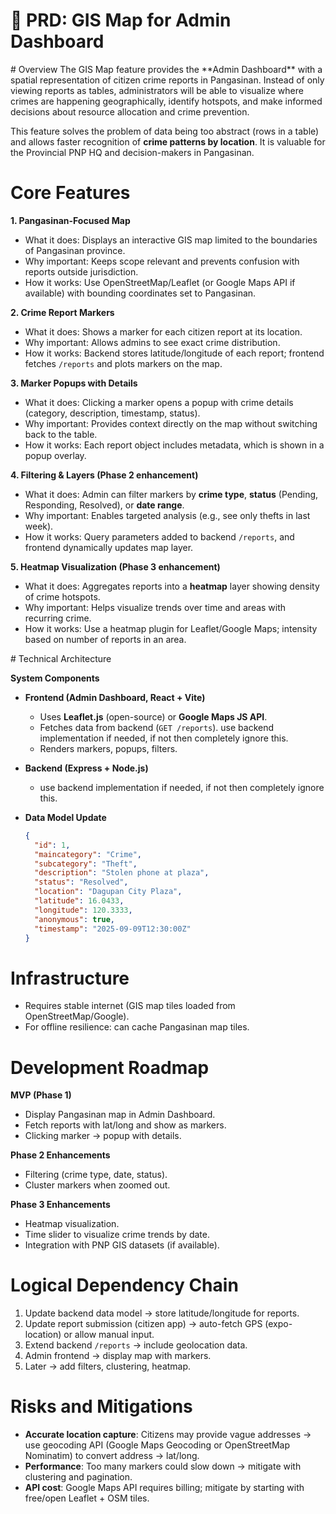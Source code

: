 # 📄 PRD: GIS Map for Admin Dashboard  

<context>  
# Overview  
The GIS Map feature provides the **Admin Dashboard** with a spatial representation of citizen crime reports in Pangasinan. Instead of only viewing reports as tables, administrators will be able to visualize where crimes are happening geographically, identify hotspots, and make informed decisions about resource allocation and crime prevention.  

This feature solves the problem of data being too abstract (rows in a table) and allows faster recognition of **crime patterns by location**. It is valuable for the Provincial PNP HQ and decision-makers in Pangasinan.  

# Core Features  
**1. Pangasinan-Focused Map**  
- What it does: Displays an interactive GIS map limited to the boundaries of Pangasinan province.  
- Why important: Keeps scope relevant and prevents confusion with reports outside jurisdiction.  
- How it works: Use OpenStreetMap/Leaflet (or Google Maps API if available) with bounding coordinates set to Pangasinan.  

**2. Crime Report Markers**  
- What it does: Shows a marker for each citizen report at its location.  
- Why important: Allows admins to see exact crime distribution.  
- How it works: Backend stores latitude/longitude of each report; frontend fetches `/reports` and plots markers on the map.  

**3. Marker Popups with Details**  
- What it does: Clicking a marker opens a popup with crime details (category, description, timestamp, status).  
- Why important: Provides context directly on the map without switching back to the table.  
- How it works: Each report object includes metadata, which is shown in a popup overlay.  

**4. Filtering & Layers (Phase 2 enhancement)**  
- What it does: Admin can filter markers by **crime type**, **status** (Pending, Responding, Resolved), or **date range**.  
- Why important: Enables targeted analysis (e.g., see only thefts in last week).  
- How it works: Query parameters added to backend `/reports`, and frontend dynamically updates map layer.  

**5. Heatmap Visualization (Phase 3 enhancement)**  
- What it does: Aggregates reports into a **heatmap** layer showing density of crime hotspots.  
- Why important: Helps visualize trends over time and areas with recurring crime.  
- How it works: Use a heatmap plugin for Leaflet/Google Maps; intensity based on number of reports in an area.  
</context>  

<PRD>  
# Technical Architecture  

**System Components**  
- **Frontend (Admin Dashboard, React + Vite)**  
  - Uses **Leaflet.js** (open-source) or **Google Maps JS API**.  
  - Fetches data from backend (`GET /reports`). use backend implementation if needed, if not then completely ignore this.
  - Renders markers, popups, filters.  

- **Backend (Express + Node.js)**  
  - use backend implementation if needed, if not then completely ignore this. 

- **Data Model Update**  
  ```json
  {
    "id": 1,
    "maincategory": "Crime",
    "subcategory": "Theft",
    "description": "Stolen phone at plaza",
    "status": "Resolved",
    "location": "Dagupan City Plaza",
    "latitude": 16.0433,
    "longitude": 120.3333,
    "anonymous": true,
    "timestamp": "2025-09-09T12:30:00Z"
  }

# Infrastructure
- Requires stable internet (GIS map tiles loaded from OpenStreetMap/Google).  
- For offline resilience: can cache Pangasinan map tiles.  

# Development Roadmap
**MVP (Phase 1)**  
- Display Pangasinan map in Admin Dashboard.  
- Fetch reports with lat/long and show as markers.  
- Clicking marker → popup with details.  

**Phase 2 Enhancements**  
- Filtering (crime type, date, status).  
- Cluster markers when zoomed out.  

**Phase 3 Enhancements**  
- Heatmap visualization.  
- Time slider to visualize crime trends by date.  
- Integration with PNP GIS datasets (if available).  

# Logical Dependency Chain
1. Update backend data model → store latitude/longitude for reports.  
2. Update report submission (citizen app) → auto-fetch GPS (expo-location) or allow manual input.  
3. Extend backend `/reports` → include geolocation data.  
4. Admin frontend → display map with markers.  
5. Later → add filters, clustering, heatmap.  

# Risks and Mitigations
- **Accurate location capture**: Citizens may provide vague addresses → use geocoding API (Google Maps Geocoding or OpenStreetMap Nominatim) to convert address → lat/long.  
- **Performance**: Too many markers could slow down → mitigate with clustering and pagination.  
- **API cost**: Google Maps API requires billing; mitigate by starting with free/open Leaflet + OSM tiles.  
